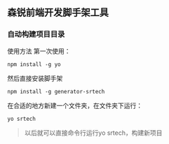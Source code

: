 ## 森锐前端开发脚手架工具
### 自动构建项目目录
使用方法
第一次使用：

    npm install -g yo

然后直接安装脚手架

    npm install -g generator-srtech

在合适的地方新建一个文件夹，在文件夹下运行：

    yo srtech

> 以后就可以直接命令行运行yo srtech，构建新项目